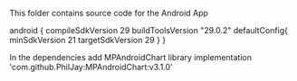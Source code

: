 This folder contains source code for the Android App

android {
  compileSdkVersion 29
  buildToolsVersion "29.0.2"
  defaultConfig{
    minSdkVersion 21
    targetSdkVersion 29
  }
}

In the dependencies add MPAndroidChart library
implementation 'com.github.PhilJay:MPAndroidChart:v3.1.0'
